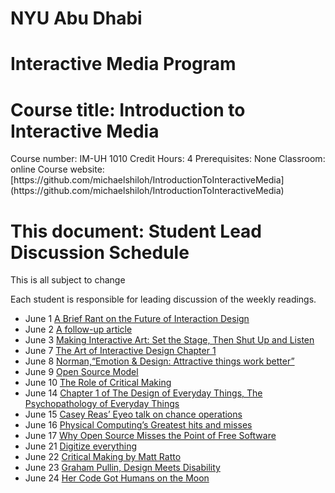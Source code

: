 <h1>NYU Abu Dhabi</h1>
<h1>Interactive Media Program</h1>
<h1>Course title: Introduction to Interactive Media</h1>
Course number: IM-UH 1010  
Credit Hours: 4 
Prerequisites: None  
Classroom: online  
Course website: [https://github.com/michaelshiloh/IntroductionToInteractiveMedia](https://github.com/michaelshiloh/IntroductionToInteractiveMedia)  

<h1>This document: Student Lead Discussion Schedule</h1>
This is all subject to change


Each student is responsible for leading discussion of the weekly readings.

- June 1 [A Brief Rant on the Future of Interaction
 Design](http://worrydream.com/ABriefRantOnTheFutureOfInteractionDesign/)
- June 2 [A follow-up
 article](http://worrydream.com/ABriefRantOnTheFutureOfInteractionDesign/responses.html)
- June 3 [Making Interactive Art: Set the Stage, Then Shut Up and
 Listen](http://www.tigoe.net/blog/category/physicalcomputing/405/)
- June 7 [The Art of Interactive Design Chapter 1](docs/theArtOfInteractiveDesign.pdf) 
- June 8 [Norman,“Emotion & Design: Attractive things work
 better”](https://jnd.org/emotion_design_attractive_things_work_better/) 
- June 9 [Open Source Model](https://en.wikipedia.org/wiki/Open-source_model) 
- June 10 [The Role of Critical Making](https://waag.org/en/article/role-critical-making) 
- June 14 [Chapter 1 of The Design of Everyday Things, The Psychopathology of Everyday Things](http://pages.ucsd.edu/~mboyle/COGS1/readings/Norman-COGS1-The%20Psychopathology-of-Everyday-Things.pdf) 
- June 15 [Casey Reas’ Eyeo talk on chance operations](https://vimeo.com/45851523) 
- June 16
 [Physical Computing’s Greatest hits and misses](http://www.tigoe.net/blog/category/physicalcomputing/176/) 
- June 17 [Why Open Source Misses the Point of Free
	Software](https://www.gnu.org/philosophy/open-source-misses-the-point.en.html)
- June 21 [Digitize everything](doc/digitizeEverything.pdf) 
- June 22 [Critical Making by Matt
 Ratto](http://opendesignnow.org/index.html%3Fp=434.html) 
- June 23 [Graham Pullin, Design Meets Disability](docs/Design_meets_disability.pdf)
- June 24 [Her Code Got Humans on the Moon](http://www.wired.com/2015/10/margaret-hamilton-nasa-apollo/) 
